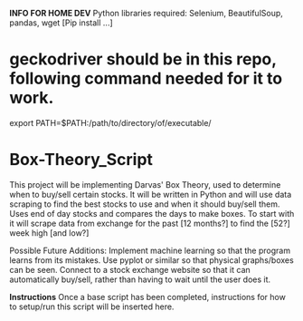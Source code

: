**INFO FOR HOME DEV**
Python libraries required: Selenium, BeautifulSoup, pandas, wget
[Pip install ...]

# geckodriver should be in this repo, following command needed for it to work.
export PATH=$PATH:/path/to/directory/of/executable/

# Box-Theory_Script
This project will be implementing Darvas' Box Theory, used to determine when to buy/sell certain stocks.
It will be written in Python and will use data scraping to find the best stocks to use and when it should buy/sell them.
Uses end of day stocks and compares the days to make boxes. To start with it will scrape data from exchange for the past [12 months?] to find the [52?] week high [and low?]

Possible Future Additions:
Implement machine learning so that the program learns from its mistakes.
Use pyplot or similar so that physical graphs/boxes can be seen.
Connect to a stock exchange website so that it can automatically buy/sell, rather than having to wait until the user does it.


**Instructions** 
Once a base script has been completed, instructions for how to setup/run this script will be inserted here.
